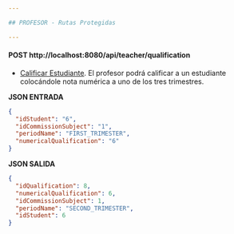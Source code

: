 ```yaml
---

## PROFESOR - Rutas Protegidas

---
```

#### POST http://localhost:8080/api/teacher/qualification
* [Calificar Estudiante](). El profesor podrá calificar a un estudiante colocándole nota numérica a uno de los tres trimestres.

**JSON ENTRADA**
```json
{
  "idStudent": "6",
  "idCommissionSubject": "1",
  "periodName": "FIRST_TRIMESTER",
  "numericalQualification": "6"
}
```

**JSON SALIDA**
```json
{
  "idQualification": 8,
  "numericalQualification": 6,
  "idCommissionSubject": 1,
  "periodName": "SECOND_TRIMESTER",
  "idStudent": 6
}
```